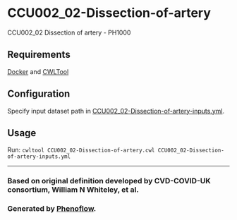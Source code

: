 # CCU002_02-Dissection-of-artery

CCU002_02 Dissection of artery - PH1000

## Requirements

[Docker](https://docs.docker.com/install/) and [CWLTool](https://github.com/common-workflow-language/cwltool#install)

## Configuration

Specify input dataset path in [CCU002_02-Dissection-of-artery-inputs.yml](CCU002_02-Dissection-of-artery-inputs.yml).

## Usage

Run: `cwltool CCU002_02-Dissection-of-artery.cwl CCU002_02-Dissection-of-artery-inputs.yml`

***

### Based on original definition developed by CVD-COVID-UK consortium, William N Whiteley, et al.
### Generated by [Phenoflow](https://kclhi.org/phenoflow).
